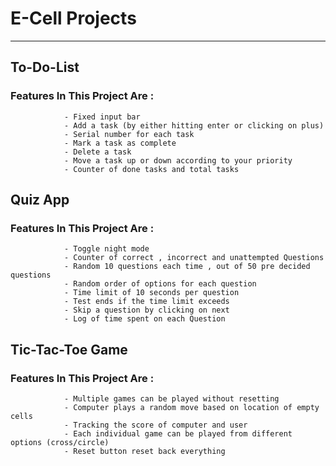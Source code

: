 # E-Cell Projects
---
## To-Do-List
### Features In This Project Are :
                - Fixed input bar
                - Add a task (by either hitting enter or clicking on plus)
                - Serial number for each task
                - Mark a task as complete
                - Delete a task
                - Move a task up or down according to your priority
                - Counter of done tasks and total tasks

## Quiz App
### Features In This Project Are :
                - Toggle night mode
                - Counter of correct , incorrect and unattempted Questions
                - Random 10 questions each time , out of 50 pre decided questions
                - Random order of options for each question
                - Time limit of 10 seconds per question
                - Test ends if the time limit exceeds
                - Skip a question by clicking on next 
                - Log of time spent on each Question

## Tic-Tac-Toe Game
### Features In This Project Are : 
                - Multiple games can be played without resetting
                - Computer plays a random move based on location of empty cells
                - Tracking the score of computer and user
                - Each individual game can be played from different options (cross/circle)
                - Reset button reset back everything
